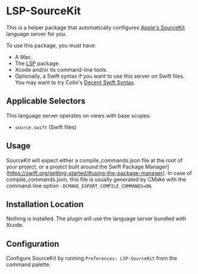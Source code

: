 # LSP-SourceKit

This is a helper package that automatically configures [Apple's SourceKit](https://github.com/apple/sourcekit-lsp) language server for you.

To use this package, you must have:

- A Mac.
- The [LSP](https://packagecontrol.io/packages/LSP) package.
- Xcode and/or its command-line tools.
- Optionally, a Swift syntax if you want to use this server on Swift files. You may want to try Colin's [Decent Swift Syntax](https://packagecontrol.io/packages/Decent%20Swift%20Syntax).

## Applicable Selectors

This language server operates on views with base scopes:

- `source.swift` (Swift files)

## Usage

SourceKit will expect either a compile_commands.json file at the root of your project, or a project built around the Swift Package Manager](https://swift.org/getting-started/#using-the-package-manager).
In case of compile_commands.json, this file is usually generated by CMake with the command-line option `-DCMAKE_EXPORT_COMPILE_COMMANDS=ON`.

## Installation Location

Nothing is installed. The plugin will use the language server bundled with Xcode.

## Configuration

Configure SourceKit by running `Preferences: LSP-SourceKit` from the command palette.
